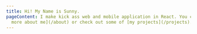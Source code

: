```yaml
---
title: Hi! My Name is Sunny.
pageContent: I make kick ass web and mobile application in React. You can [learn
  more about me](/about) or check out some of [my projects](/projects).
---
```

